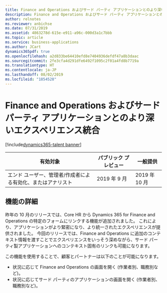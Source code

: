 ```yaml
---
title: Finance and Operations およびサード パーティ アプリケーションとのより深いエクスペリエンス統合
description: Finance and Operations およびサード パーティ アプリケーションとのより深いエクスペリエンス統合
author: relnotes
ms.reviewer: anbichse
ms.date: 07/31/2019
ms.assetid: 4863278d-615e-e911-a96c-000d3a1c7bbb
ms.topic: article
ms.service: business-applications
ms.author: JCart
dynamics365pdf: true
ms.openlocfilehash: a2d833be64410efd8e7404936defdf47a8b3daac
ms.sourcegitcommit: 2fe3cfa4d291dfe6492f1095c2f01a4fd8b7719a
ms.translationtype: HT
ms.contentlocale: ja-JP
ms.lasthandoff: 08/02/2019
ms.locfileid: "1854528"
---
```

# <a name="deeper-experience-integration-with-finance-and-operations-and-third-party-applications"></a>Finance and Operations およびサード パーティ アプリケーションとのより深いエクスペリエンス統合
[!include[dynamics365-talent banner](../includes/dynamics365-talent.md)]

| 有効対象    |  パブリック プレビュー | 一般提供 | 
| ---------- | ---------- |---------- |
|エンド ユーザー、管理者/作成者による有効化、またはアナリスト|2019 年 9 月| 2019 年 10 月|






## <a name="feature-details"></a>機能の詳細
<!--feature detail start -->
昨年の 10 月のリリースでは、Core HR から Dynamics 365 for Finance and Operations の特定のフォームにリンクする機能が追加されました。 これにより、アプリケーションがより緊密になり、より統一されたエクスペリエンスが提供されました。 今回のリリースでは、Finance and Operations に追加のコンテキスト情報を渡すことでエクスペリエンスをいっそう深めながら、サード パーティ製アプリケーションへのコンテキスト固有のリンクも可能になります。 

この機能を使用することで、顧客とパートナーは以下のことが可能になります。  

- 状況に応じて Finance and Operations の画面を開く (作業者別、職務別など)。 
- 状況に応じてサード パーティのアプリケーションの画面を開く (作業者別、職務別など)。
<!--feature detail end -->











